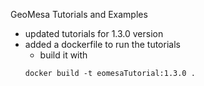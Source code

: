 GeoMesa Tutorials and Examples

- updated tutorials for 1.3.0 version
- added a dockerfile to run the tutorials
	- build it with
	```
	docker build -t eomesaTutorial:1.3.0 .
	```